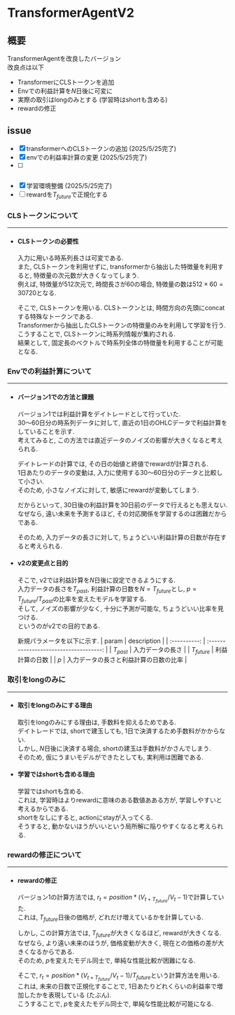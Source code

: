 # TransformerAgentV2

## 概要
TransformerAgentを改良したバージョン  
改良点は以下  
- TransformerにCLSトークンを追加  
- Envでの利益計算を$N$日後に可変に
- 実際の取引はlongのみとする (学習時はshortも含める)
- rewardの修正

## issue
- [x] transformerへのCLSトークンの追加 (2025/5/25完了)  
- [x] envでの利益率計算の変更 (2025/5/25完了)  
- [ ] ~~~agentのactionをlongのみにする~~~ (2025/5/25中止)  
- [x] 学習環境整備 (2025/5/25完了)  
- [ ] rewardを$T_{future}$で正規化する  

### CLSトークンについて
---
- #### CLSトークンの必要性
    入力に用いる時系列長さは可変である.  
    また, CLSトークンを利用せずに, transformerから抽出した特徴量を利用すると, 特徴量の次元数が大きくなってしまう.  
    例えば, 特徴量が512次元で, 時間長さが60の場合, 特徴量の数は$512 \times 60 = 30720$となる.  

    そこで, CLSトークンを用いる.
    CLSトークンとは, 時間方向の先頭にconcatする特殊なトークンである.  
    Transformerから抽出したCLSトークンの特徴量のみを利用して学習を行う.  
    こうすることで, CLSトークンに時系列情報が集約される.   
    結果として, 固定長のベクトルで時系列全体の特徴量を利用することが可能となる.

### Envでの利益計算について
---
- #### バージョン1での方法と課題
    バージョン1では利益計算をデイトレードとして行っていた.  
    30～60日分の時系列データに対して, 直近の1日のOHLCデータで利益計算をしていることを示す.  
    考えてみると, この方法では直近データのノイズの影響が大きくなると考えられる.  

    デイトレードの計算では, その日の始値と終値でrewardが計算される.  
    1日あたりのデータの変動は, 入力に使用する30～60日分のデータと比較して小さい.  
    そのため, 小さなノイズに対して, 敏感にrewardが変動してしまう.  

    だからといって, 30日後の利益計算を30日前のデータで行えるとも思えない.  
    なぜなら, 遠い未来を予測するほど, その対応関係を学習するのは困難だからである.

    そのため, 入力データの長さに対して, ちょうどいい利益計算の日数が存在すると考えられる.

- #### v2の変更点と目的
    そこで, v2では利益計算を$N$日後に設定できるようにする.  
    入力データの長さを$T_{past}$, 利益計算の日数を$N=T_{future}$とし, $p=T_{future}/T_{past}$の比率を変えたモデルを学習する.  
    そして, ノイズの影響が少なく, 十分に予測が可能な, ちょうどいい比率を見つける.  
    というのがv2での目的である.

    新規パラメータを以下に示す. 
    |    param     |              description               |
    | :----------: | :------------------------------------: |
    |  $T_{past}$  |            入力データの長さ            |
    | $T_{future}$ |             利益計算の日数             |
    |     $p$      | 入力データの長さと利益計算の日数の比率 |


### 取引をlongのみに
---
- #### 取引をlongのみにする理由
    取引をlongのみにする理由は, 手数料を抑えるためである.  
    デイトレードでは, shortで建玉しても, 1日で決済するため手数料がかからない.  
    しかし, $N$日後に決済する場合, shortの建玉は手数料がかさんでしまう.  
    そのため, 仮にうまいモデルができたとしても, 実利用は困難である.  

- #### 学習ではshortも含める理由
    学習ではshortも含める.  
    これは, 学習時はよりrewardに意味のある数値あある方が, 学習しやすいと考えるからである.  
    shortをなしにすると, actionにstayが入ってくる.  
    そうすると, 動かないほうがいいという局所解に陥りやすくなると考えられる.

### rewardの修正について
---
- #### rewardの修正
    バージョン1の計算方法では, $r_t = position * (V_{t+T_{future}}/V_t - 1)$で計算していた.  
    これは, $T_{future}$日後の価格が, どれだけ増えているかを計算している.
    
    しかし, この計算方法では, $T_{future}$が大きくなるほど, rewardが大きくなる.  
    なぜなら, より遠い未来のほうが, 価格変動が大きく, 現在との価格の差が大きくなるからである.  
    そのため, $p$を変えたモデル同士で, 単純な性能比較が困難になる.  

    そこで, $r_t = position * (V_{t+T_{future}}/V_t - 1)/T_{future}$という計算方法を用いる.  
    これは, 未来の日数で正規化することで, 1日あたりどれくらいの利益率で増加したかを表現している (たぶん).  
    こうすることで, $p$を変えたモデル同士で, 単純な性能比較が可能になる.  
